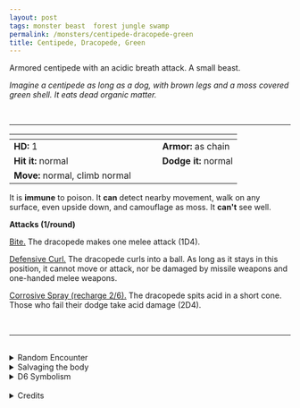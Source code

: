 ```yaml
---
layout: post
tags: monster beast  forest jungle swamp
permalink: /monsters/centipede-dracopede-green
title: Centipede, Dracopede, Green
---
```


Armored centipede with an acidic breath attack. A small beast.

_Imagine a centipede as long as a dog, with brown legs and a moss covered green shell. It eats dead organic matter._

<br>

---

|  <span style="display: inline-block; width:250px"></span>  |  |
| -------- | --------|
| **HD:** 1 | **Armor:** as chain  |
| **Hit it:** normal    | **Dodge it:** normal  |
| **Move:** normal, climb normal     |   | 

It is **immune** to poison.
It **can** detect nearby movement, walk on any surface, even upside down, and camouflage as moss.
It **can't** see well.

**Attacks (1/round)**

<ins>Bite.</ins> The dracopede makes one melee attack (1D4).

<ins>Defensive Curl.</ins> The dracopede curls into a ball. As long as it stays in this position, it cannot move or attack, nor be damaged by missile weapons and one-handed melee weapons.

<ins>Corrosive Spray (recharge 2/6).</ins> The dracopede spits acid in a short cone. Those who fail their dodge take acid damage (2D4).

<br>

---

<br>

<details markdown="1">
<summary>Random Encounter</summary>

1. **Monster:** 1D8 dracopedes.
1. **Lair:** A maze of narrow tunnels dug in rotten wood. <br>    &nbsp; OR <br>    **Omen:** Subtle chewing noises.
1. **Spoor:** A dead humanoid, melted by acid.
1. **Tracks:** Corroded plants.
1. **Trace:** A dracopede shell.
1. **Trace:** Well polished surface.
</details>

<details markdown="1">
<summary>Salvaging the body</summary>

Dracopedes are highly sought after for the alchemical property of their spit. Their carapace is very hard, but 5 of them are needed to make an human-sized armor.

<span class="alchemy">**Green Dracospit.** Corrosive liquid that builds pressure when shaken.</span>
</details>

<details markdown="1">
<summary>D6 Symbolism</summary>

In local cultures the bat is a symbol of ...

1. Dragons
1. Elementals
1. Seasons
1. Shyness
1. Weather
1. Sacred
</details>

<br>

<details markdown="1">
<summary>Credits</summary>
Dracopedes are original creations of Richard J Leblanc found in the [Creature Compendium](https://www.drivethrurpg.com/product/147588/CC1-Creature-Compendium). I always love more insectoid diversity and really love their abilities. I was less a fan of making them look like dragons, I think their breath attack is a strong enough parallel without having to give them a dragon face. But that's just my personal taste. I also love that their breath attacks don't match similarly coloured dragons.
</details>
